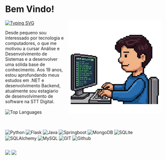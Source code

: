 # Bem Vindo!

<p float="left">
  <a href="https://git.io/typing-svg">
     <img src="https://readme-typing-svg.demolab.com?font=Fira+Code&pause=1000&color=F74C6AFF&random=false&width=499&height=40&lines=Guilherme+Castro" alt="Typing SVG" />
  </a>

  <img src="https://github.com/guilhermecastropires/guilhermecastropires/blob/main/pixelart.png" width="300" align="right" style="margin-left: 15px;">

   <p float="left">
      Desde pequeno sou interessado por tecnologia e computadores, o que me motivou a cursar Análise e Desenvolvimento de Sistemas e a desenvolver uma sólida base de conhecimento. 
      Aos 19 anos, estou aprofundando meus estudos em .NET e desenvolvimento Backend, atualmente sou estagiario de desenvolvimento de software na STT Digital.
      <br>
      <br>
      <img src="https://github-readme-stats.vercel.app/api/top-langs/?username=guilhermecastropires&layout=compact&theme=dark" alt="Top Languages">
  </p>

##

<div style="display: inline_block"><br>              
  <img align="center" alt="Python" height="40" width="40" src="https://cdn.jsdelivr.net/gh/devicons/devicon@latest/icons/python/python-original.svg">
  <img align="center" alt="Flask" height="40" width="40" src="https://cdn.jsdelivr.net/gh/devicons/devicon@latest/icons/flask/flask-original.svg">
  <img align="center" alt="Java" height="40" width="40" src="https://cdn.jsdelivr.net/gh/devicons/devicon@latest/icons/java/java-original.svg">
  <img align="center" alt="Springboot" height="40" width="40" src="https://cdn.jsdelivr.net/gh/devicons/devicon@latest/icons/spring/spring-original.svg">
  <img align="center" alt="MongoDB" height="40" width="40" src="https://cdn.jsdelivr.net/gh/devicons/devicon@latest/icons/mongodb/mongodb-original.svg">
  <img align="center" alt="SQLite" height="40" width="40" src="https://cdn.jsdelivr.net/gh/devicons/devicon@latest/icons/sqlite/sqlite-original.svg">
  <img align="center" alt="SQLAlchemy" height="40" width="40" src="https://cdn.jsdelivr.net/gh/devicons/devicon@latest/icons/sqlalchemy/sqlalchemy-original.svg">
  <img align="center" alt="MySQL" height="40" width="40" src="https://cdn.jsdelivr.net/gh/devicons/devicon@latest/icons/mysql/mysql-original.svg">    
  <img align="center" alt="GIT" height="40" width="40" src="https://cdn.jsdelivr.net/gh/devicons/devicon@latest/icons/git/git-original.svg">    
  <img align="center" alt="Github" height="40" width="40" src="https://cdn.jsdelivr.net/gh/devicons/devicon@latest/icons/github/github-original.svg">       
</div>  

##

<div>
  <a href="https://www.linkedin.com/in/guilhermecastropires/" target="_blank"><img src="https://img.shields.io/badge/-LinkedIn-%230077B5?style=for-the-badge&logo=linkedin&logoColor=white" target="_blank"></a> 
  <a href="https://www.instagram.com/_castroguii/" target="_blank"><img src="https://img.shields.io/badge/Instagram-E4405F?style=for-the-badge&logo=instagram&logoColor=white"></a>  
</div



          
